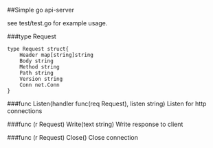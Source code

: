 ##Simple go api-server

see test/test.go for example usage.


###type Request

    type Request struct{
        Header map[string]string
        Body string
        Method string
        Path string
        Version string
        Conn net.Conn
    }

###func Listen(handler func(req Request), listen string)
Listen for http connections


###func (r Request) Write(text string)
Write response to client

###func (r Request) Close()
Close connection
